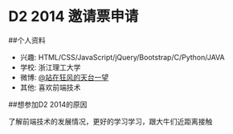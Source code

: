 # D2 2014 邀请票申请
##个人资料

- 兴趣: HTML/CSS/JavaScript/jQuery/Bootstrap/C/Python/JAVA
- 学校: 浙江理工大学
- 微博: [@站在狂风的天台一望](http://weibo.com/xueshengxiaoniao/profile?rightmod=1&wvr=6&mod=personinfo)
- 其他: 喜欢前端技术

##想参加D2 2014的原因

了解前端技术的发展情况，更好的学习学习，跟大牛们近距离接触
